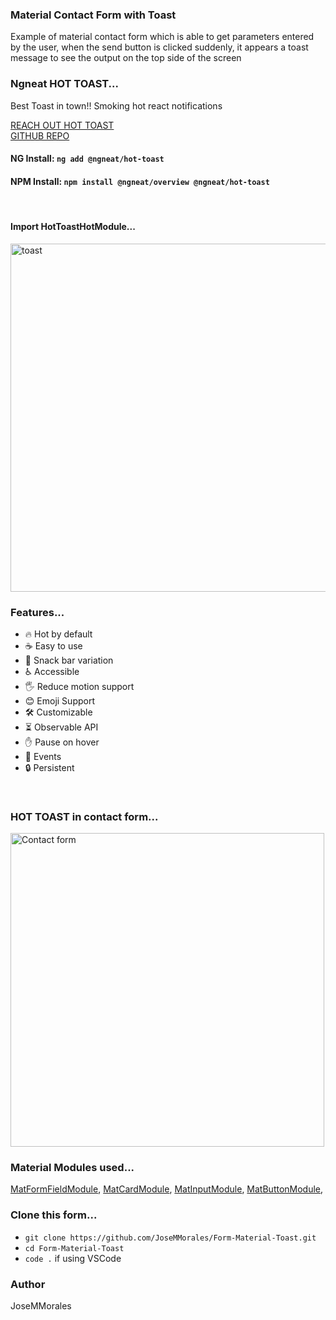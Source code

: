 ### **Material Contact Form with Toast**

Example of material contact form which is able to get parameters entered by the user, when the send button is clicked suddenly, it appears a toast message to see the output on the top side of the screen

### **Ngneat HOT TOAST...**

Best Toast in town!! Smoking hot react notifications

[REACH OUT HOT TOAST](https://ngneat.github.io/hot-toast/)</br>
[GITHUB REPO](https://github.com/ngneat/hot-toast)

#### **NG Install:** `ng add @ngneat/hot-toast`

#### **NPM Install:** `npm install @ngneat/overview @ngneat/hot-toast`

</br>

#### **Import HotToastHotModule...**

<img width="557" alt="toast" src="https://user-images.githubusercontent.com/43299285/223405415-5c6db362-cef5-4fd7-b13e-ce672fb5eb62.PNG">

</br>

### **Features...**

- 🔥 Hot by default
- ☕ Easy to use
- 🐍 Snack bar variation
- ♿ Accessible
- 🖐️ Reduce motion support
- 😊 Emoji Support
- 🛠 Customizable
- ⏳ Observable API
- ✋ Pause on hover
- 🔁 Events
- 🔒 Persistent

</br>

### **HOT TOAST in contact form...**

<img width="502" alt="Contact form" src="https://user-images.githubusercontent.com/43299285/223408529-560de827-531a-4e13-9886-ad0c369184fa.PNG">

</br>

### **Material Modules used...**

[MatFormFieldModule](https://material.angular.io/components/form-field/api), [MatCardModule](https://material.angular.io/components/card/api), [MatInputModule](https://material.angular.io/components/input/api), [MatButtonModule](https://material.angular.io/components/button/api),

### **Clone this form...**

- `git clone https://github.com/JoseMMorales/Form-Material-Toast.git`
- `cd Form-Material-Toast`
- `code .` if using VSCode

### **Author**

JoseMMorales
